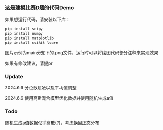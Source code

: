 ### 这是建模比赛D题的代码Demo

如果想运行代码，请安装以下库：

```sh
pip install scipy
pip install numpy
pip install matplotlib
pip install scikit-learn
```

图片示例为main分支下的.png文件，运行时可以将绘图代码部分注释来实现效果

如果有修改建议，请提pr

### Update
2024.6.6 分位数赋法以及平均值调整

2024.6.6 使用高斯混合模型优化数据并使用随机生成a值

### Todo

随机生成a值数据似乎离散(?)，考虑换回正态分布
